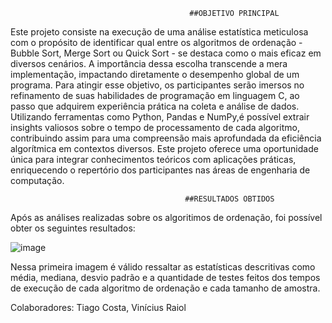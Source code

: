                                             ##OBJETIVO PRINCIPAL

Este projeto consiste na execução de uma análise estatística meticulosa com o propósito de identificar qual entre os algoritmos de ordenação - Bubble Sort, Merge Sort ou Quick Sort - se destaca como o mais eficaz em diversos cenários. A importância dessa escolha transcende a mera implementação, impactando diretamente o desempenho global de um programa. Para atingir esse objetivo, os participantes serão imersos no refinamento de suas habilidades de programação em linguagem C, ao passo que adquirem experiência prática na coleta e análise de dados. Utilizando ferramentas como Python, Pandas e NumPy,é possível extrair insights valiosos sobre o tempo de processamento de cada algoritmo, contribuindo assim para uma compreensão mais aprofundada da eficiência algorítmica em contextos diversos. Este projeto oferece uma oportunidade única para integrar conhecimentos teóricos com aplicações práticas, enriquecendo o repertório dos participantes nas áreas de engenharia de computação.

                                           ##RESULTADOS OBTIDOS

Após as análises realizadas sobre os algoritimos de ordenação, foi possível obter os seguintes resultados:


![image](https://github.com/vraiol/analise_desempenho/assets/102372775/54b1646b-0fbd-4b0f-9f7a-b1209aeb10cc)


Nessa primeira imagem é válido ressaltar as estatísticas descritivas como média, mediana, desvio padrão e a quantidade de testes feitos dos tempos de execução de cada algoritmo de ordenação e cada tamanho de amostra.



Colaboradores: Tiago Costa, Vinícius Raiol
